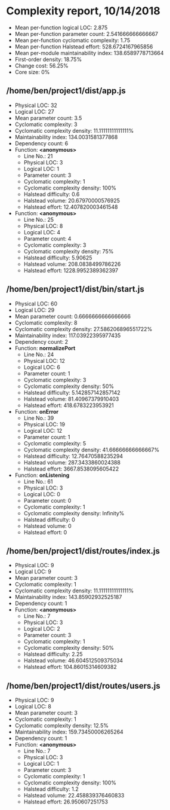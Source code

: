 # Complexity report, 10/14/2018

* Mean per-function logical LOC: 2.875
* Mean per-function parameter count: 2.541666666666667
* Mean per-function cyclomatic complexity: 1.75
* Mean per-function Halstead effort: 528.6724167965856
* Mean per-module maintainability index: 138.6589778713664
* First-order density: 18.75%
* Change cost: 56.25%
* Core size: 0%

## /home/ben/project1/dist/app.js

* Physical LOC: 32
* Logical LOC: 27
* Mean parameter count: 3.5
* Cyclomatic complexity: 3
* Cyclomatic complexity density: 11.11111111111111%
* Maintainability index: 134.0031581377868
* Dependency count: 6
* Function: **&lt;anonymous>**
    * Line No.: 21
    * Physical LOC: 3
    * Logical LOC: 1
    * Parameter count: 3
    * Cyclomatic complexity: 1
    * Cyclomatic complexity density: 100%
    * Halstead difficulty: 0.6
    * Halstead volume: 20.67970000576925
    * Halstead effort: 12.407820003461548
* Function: **&lt;anonymous>**
    * Line No.: 25
    * Physical LOC: 8
    * Logical LOC: 4
    * Parameter count: 4
    * Cyclomatic complexity: 3
    * Cyclomatic complexity density: 75%
    * Halstead difficulty: 5.90625
    * Halstead volume: 208.0838499786226
    * Halstead effort: 1228.9952389362397

## /home/ben/project1/dist/bin/start.js

* Physical LOC: 60
* Logical LOC: 29
* Mean parameter count: 0.6666666666666666
* Cyclomatic complexity: 8
* Cyclomatic complexity density: 27.586206896551722%
* Maintainability index: 117.03922395977435
* Dependency count: 2
* Function: **normalizePort**
    * Line No.: 24
    * Physical LOC: 12
    * Logical LOC: 6
    * Parameter count: 1
    * Cyclomatic complexity: 3
    * Cyclomatic complexity density: 50%
    * Halstead difficulty: 5.142857142857142
    * Halstead volume: 81.40967379910403
    * Halstead effort: 418.6783223953921
* Function: **onError**
    * Line No.: 39
    * Physical LOC: 19
    * Logical LOC: 12
    * Parameter count: 1
    * Cyclomatic complexity: 5
    * Cyclomatic complexity density: 41.66666666666667%
    * Halstead difficulty: 12.76470588235294
    * Halstead volume: 287.3433860024388
    * Halstead effort: 3667.8538095605422
* Function: **onListening**
    * Line No.: 61
    * Physical LOC: 3
    * Logical LOC: 0
    * Parameter count: 0
    * Cyclomatic complexity: 1
    * Cyclomatic complexity density: Infinity%
    * Halstead difficulty: 0
    * Halstead volume: 0
    * Halstead effort: 0

## /home/ben/project1/dist/routes/index.js

* Physical LOC: 9
* Logical LOC: 9
* Mean parameter count: 3
* Cyclomatic complexity: 1
* Cyclomatic complexity density: 11.11111111111111%
* Maintainability index: 143.85902932525187
* Dependency count: 1
* Function: **&lt;anonymous>**
    * Line No.: 7
    * Physical LOC: 3
    * Logical LOC: 2
    * Parameter count: 3
    * Cyclomatic complexity: 1
    * Cyclomatic complexity density: 50%
    * Halstead difficulty: 2.25
    * Halstead volume: 46.604512509375034
    * Halstead effort: 104.86015314609382

## /home/ben/project1/dist/routes/users.js

* Physical LOC: 9
* Logical LOC: 8
* Mean parameter count: 3
* Cyclomatic complexity: 1
* Cyclomatic complexity density: 12.5%
* Maintainability index: 159.73450006265264
* Dependency count: 1
* Function: **&lt;anonymous>**
    * Line No.: 7
    * Physical LOC: 3
    * Logical LOC: 1
    * Parameter count: 3
    * Cyclomatic complexity: 1
    * Cyclomatic complexity density: 100%
    * Halstead difficulty: 1.2
    * Halstead volume: 22.458839376460833
    * Halstead effort: 26.950607251753

